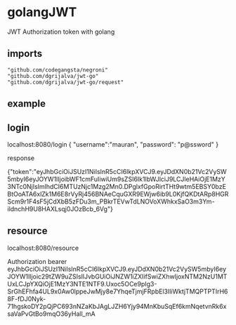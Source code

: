 # golangJWT
JWT Authorization token with golang


## imports
	"github.com/codegangsta/negroni"
  	"github.com/dgrijalva/jwt-go"
  	"github.com/dgrijalva/jwt-go/request"

## example

## login
localhost:8080/login
{
	"username":"mauran",
	"password": "p@ssword"
}

response

{"token":"eyJhbGciOiJSUzI1NiIsInR5cCI6IkpXVCJ9.eyJDdXN0b21Vc2VySW5mbyI6eyJOYW1lIjoibWF1cmFuIiwiUm9sZSI6Ik1lbWJlciJ9LCJleHAiOjE1MzY3NTc0NjIsImlhdCI6MTUzNjc1Mzg2Mn0.DPglxfGpoRirtTHt9wtm5EBSY0bzEBtOoATA6xlZk1M6E8rVyRj456BNAeCquGXR9EWjw6ib9L0KjfQKDtARp8HGRScm9r1F4sF5jCdXbB5zFDu3m_PBkrTEVwTdLNOVoXWhkxSaO3m3Ym-ildnchH9U8HAXLsqj0JOzBcb_6Vg"}

## resource

localhost:8080/resource

Authorization  bearer eyJhbGciOiJSUzI1NiIsInR5cCI6IkpXVCJ9.eyJDdXN0b21Vc2VySW5mbyI6eyJOYW1lIjoic29tZW9uZSIsIlJvbGUiOiJNZW1iZXIifSwiZXhwIjoxNTM2NzU1MTUxLCJpYXQiOjE1MzY3NTE1NTF9.Uxoc5OCe9pIg3-SrGhEFhfa4UL9x0Aw0lppeJwMjy8e7YhqeTjmjFRpbEl3IliWktjTMQPTPTIrH68F-fDJ0Nyk-71hgskoDY2pQjPC693nNZaKbJAgLJZH6Yjy94MnKbuSqEf6kmNqetvnRk6xsaVaPvGtBo9mqO36yHall_mA
